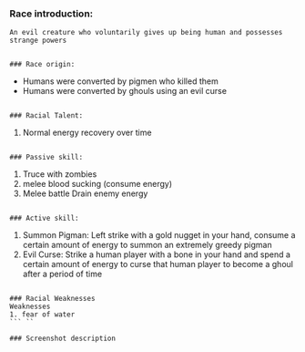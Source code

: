 ### Race introduction:
````
An evil creature who voluntarily gives up being human and possesses strange powers


### Race origin:
````
- Humans were converted by pigmen who killed them
- Humans were converted by ghouls using an evil curse
```

### Racial Talent:
````
1. Normal energy recovery over time
```

### Passive skill:
```
1. Truce with zombies
2. melee blood sucking (consume energy)
3. Melee battle Drain enemy energy
```

### Active skill:
```
1. Summon Pigman: Left strike with a gold nugget in your hand, consume a certain amount of energy to summon an extremely greedy pigman
2. Evil Curse: Strike a human player with a bone in your hand and spend a certain amount of energy to curse that human player to become a ghoul after a period of time
```''

### Racial Weaknesses
Weaknesses
1. fear of water
``` ``

### Screenshot description
